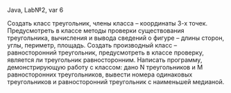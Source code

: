 Java, Lab№2, var 6

  Создать класс треугольник, члены класса – координаты 3-х точек. Предусмотреть в классе
методы проверки существования треугольника, вычисления и вывода сведений о фигуре – длины сторон, 
углы, периметр, площадь. Создать производный класс – равносторонний треугольник, предусмотреть 
в классе проверку, является ли треугольник равносторонним. Написать программу, демонстрирующую 
работу с классом: дано N треугольников и M равносторонних треугольников, вывести номера одинаковых 
треугольников и равносторонний треугольник с наименьшей медианой.
